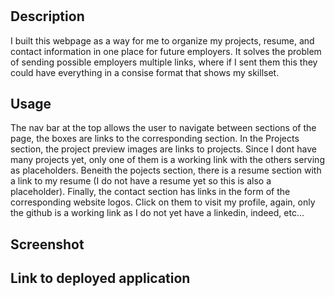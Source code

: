 # <professional-portfolio>

## Description

I built this webpage as a way for me to organize my projects, resume, and contact information in one place for future employers. It solves the problem of sending possible employers multiple links, where if I sent them this they could have everything in a consise format that shows my skillset.

## Usage

The nav bar at the top allows the user to navigate between sections of the page, the boxes are links to the corresponding section. In the Projects section, the project preview images are links to projects. Since I dont have many projects yet, only one of them is a working link with the others serving as placeholders. Beneith the pojects section, there is a resume section with a link to my resume (I do not have a resume yet so this is also a placeholder). Finally, the contact section has links in the form of the corresponding website logos. Click on them to visit my profile, again, only the github is a working link as I do not yet have a linkedin, indeed, etc...

## Screenshot

## Link to deployed application
